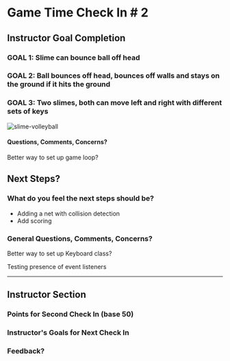 # Game Time Check In # 2

## Instructor Goal Completion

### GOAL 1: Slime can bounce ball off head

### GOAL 2: Ball bounces off head, bounces off walls and stays on the ground if it hits the ground

### GOAL 3: Two slimes, both can move left and right with different sets of keys

![slime-volleyball](http://recordit.co/6APidFyjXH.gif)

#### Questions, Comments, Concerns?

Better way to set up game loop?

## Next Steps?

### What do you feel the next steps should be?

* Adding a net with collision detection
* Add scoring

### General Questions, Comments, Concerns?

Better way to set up Keyboard class?

Testing presence of event listeners


-----

## Instructor Section

### Points for Second Check In (base 50)

### Instructor's Goals for Next Check In

### Feedback?
